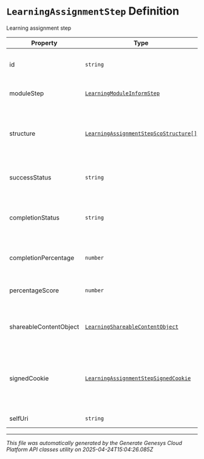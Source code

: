 # `LearningAssignmentStep` Definition

Learning assignment step

| Property | Type | Required | Description |
|----------|------|----------|-------------|
| id | `string` | No | The ID of the learning assignment step |
| moduleStep | [`LearningModuleInformStep`](learningmoduleinformstep-definition.md) | No | The module step data for this step |
| structure | [`LearningAssignmentStepScoStructure[]`](learningassignmentstepscostructure-definition.md) | No | The structure for any SCO associated with this step |
| successStatus | `string` | No | The success status of this step |
| completionStatus | `string` | No | The completion status of the assignment step |
| completionPercentage | `number` | No | The completion percentage for this step |
| percentageScore | `number` | No | The percentage score for this step |
| shareableContentObject | [`LearningShareableContentObject`](learningshareablecontentobject-definition.md) | No | The SCO (Shareable Content Object) data |
| signedCookie | [`LearningAssignmentStepSignedCookie`](learningassignmentstepsignedcookie-definition.md) | No | The signed cookie information needed to access the content of this step (if required) |
| selfUri | `string` | No | The URI for this object |

---

*This file was automatically generated by the Generate Genesys Cloud Platform API classes utility on 2025-04-24T15:04:26.085Z*
